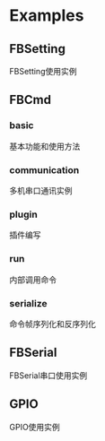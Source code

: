 # Examples

## FBSetting

FBSetting使用实例

## FBCmd

### basic

基本功能和使用方法

### communication

多机串口通讯实例

### plugin

插件编写

### run

内部调用命令

### serialize

命令帧序列化和反序列化

## FBSerial

FBSerial串口使用实例

## GPIO

GPIO使用实例

